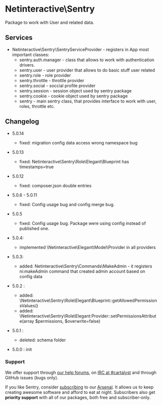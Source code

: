 Netinteractive\Sentry
=====================

Package to work with User and related data.


## Services
*  Netinteractive\Sentry\SentryServiceProvider - registers in App most important classes:
     * sentry.auth.manager - class that allows to work with authentication drivers.
     * sentry.user - user provider that allows to do basic stuff user related
     * sentry.role - role provider
     * sentry.throttle - throttle provider
     * sentry.social - soccial profile provider
     * sentry.session - session object used by sentry package
     * sentry.cookie - cookie object used by sentry package
     * sentry - main sentry class, that provides interface to work with user, roles, throttle etc.
     

## Changelog

* 5.0.14
    * fixed: migration config data access wrong namespace bug

* 5.0.13
    * fixed: Netinteractive\Sentry\Role\Elegant\Blueprint has timestamps=true

* 5.0.12
    * fixed: composer.json double entries

* 5.0.6 - 5.0.11
    * fixed: Config usage bug and config merge bug.

* 5.0.5
    * fixed: Config usage bug. Package were using config instead of published one.
    
* 5.0.4:
    * implemented \Netinteractive\Elegant\Model\Provider in all providers

* 5.0.3:
    * added: Netinteractive\Sentry\Commands\MakeAdmin - it registers ni:makeAdmin command that created admin account based on config data

* 5.0.2 : 
    * added: \Netinteractive\Sentry\Role\Elegant\Blueprint::getAllowedPermissionsValues() 
    * added: \Netinteractive\Sentry\Role\Elegant:Provider::setPermissionsAttribute(array $permissions, $overwrite=false)
    
* 5.0.1 : 
    * deleted: schema folder
    
* 5.0.0 : init


### Support

We offer support through [our help forums](http://help.cartalyst.com), on [IRC at #cartalyst](http://webchat.freenode.net/?channels=cartalyst) and through GitHub issues (bugs only).

If you like Sentry, consider [subscribing](http://www.cartalyst.com/pricing) to our [Arsenal](http://www.cartalyst.com/arsenal). It allows us to keep creating awesome software and afford to eat at night. Subscribers also get **priority support** with all of our packages, both free and subscriber-only.

